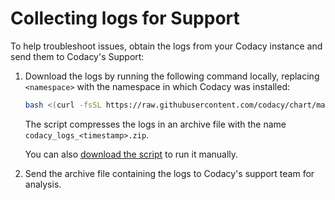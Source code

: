 # Collecting logs for Support

To help troubleshoot issues, obtain the logs from your Codacy instance and send them to Codacy's Support:

1.  Download the logs by running the following command locally, replacing `<namespace>` with the namespace in which Codacy was installed:

    ```bash
    bash <(curl -fsSL https://raw.githubusercontent.com/codacy/chart/master/docs/extra/extract-codacy-logs.sh) -n <namespace>
    ```

    The script compresses the logs in an archive file with the name `codacy_logs_<timestamp>.zip`.

    You can also [download the script](extract-codacy-logs.sh) to run it manually.

2.  Send the archive file containing the logs to Codacy's support team for analysis.
